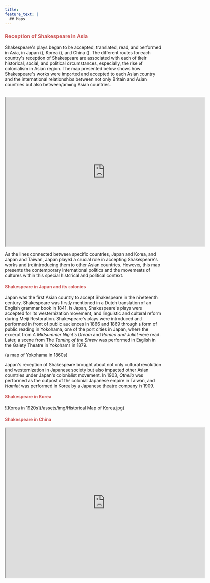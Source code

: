 ```yaml
---
title: 
feature_text: |
  ## Maps
---
```


### <span style="color: indianred;">Reception of Shakespeare in Asia</span>

Shakespeare's plays began to be accepted, translated, read, and performed in Asia, in Japan (), Korea (), and China (). The different routes for each country's reception of Shakespeare are associated with each of their historical, social, and political circumstances, especially, the rise of colonialism in Asian region. The map presented below shows how Shakespeare's works were imported and accepted to each Asian country and the international relationships between not only Britain and Asian countries but also between/among Asian countries.  
<br>

<iframe src="https://www.google.com/maps/d/embed?mid=1T5idmBurEaoomhBkTD-6K988U-x4C0I&ehbc=2E312F" width="640" height="480"></iframe>
<br>

As the lines connected between specific countries, Japan and Korea, and Japan and Taiwan, Japan played a crucial role in accepting Shakespeare's works and (re)introducing them to other Asian countries. However, this map presents the contemporary international politics and the movements of cultures within this special historical and political context.

#### <span style="color: indianred;">Shakespeare in Japan and its colonies</span>

Japan was the first Asian country to accept Shakespeare in the nineteenth century. Shakespeare was firstly mentioned in a Dutch translation of an English grammar book in 1841. In Japan, Shakespeare's plays were accepted for its westernization movement, and linguistic and cultural reform during Meiji Restoration. Shakespeare's plays were introduced and performed in front of public audiences in 1866 and 1869 through a form of public reading in Yokohama, one of the port cities in Japan, where the excerpt from *A Midsummer Night's Dream* and *Romeo and Juliet* were read. Later, a scene from The *Taming of the Shrew* was performed in English in the Gaiety Theatre in Yokohama in 1879.

(a map of Yokohama in 1860s)

Japan's reception of Shakespeare brought about not only cultural revolution and westernization in Japanese society but also impacted other Asian countries under Japan's colonialist movement. In 1903, *Othello* was performed as the outpost of the colonial Japanese empire in Taiwan, and *Hamlet* was performed in Korea by a Japanese theatre company in 1909.

#### <span style="color: indianred;">Shakespeare in Korea</span>

![Korea in 1920s](/assets/img/Historical Map of Korea.jpg)


#### <span style="color: indianred;">Shakespeare in China</span>

<iframe src="https://www.google.com/maps/d/u/0/embed?mid=18u7aPyW27i93N-XyFIkJsSrmyzTivO4&ehbc=2E312F" width="640" height="480"></iframe>
